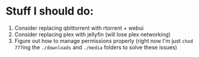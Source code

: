 # Stuff I should do:

1. Consider replacing qbittorrent with rtorrent + webui
2. Consider replacing plex with jellyfin (will lose plex networking)
3. Figure out how to manage permissions properly (right now I'm just `chod 777`ing the `./downloads` and `./media` folders to solve these issues)
